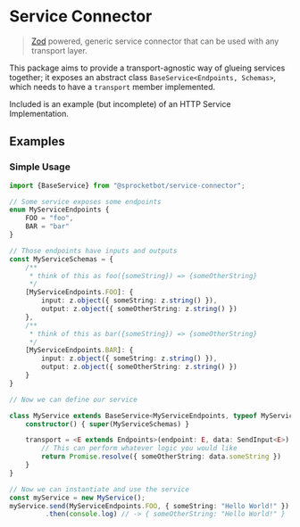 # Service Connector

> [Zod](https://github.com/colinhacks/zod) powered, generic service connector that can be used with any transport layer.

This package aims to provide a transport-agnostic way of glueing services together; it exposes an abstract class `BaseService<Endpoints, Schemas>`, which needs to have a `transport` member implemented.

Included is an example (but incomplete) of an HTTP Service Implementation.

## Examples

### Simple Usage
```typescript
import {BaseService} from "@sprocketbot/service-connector";

// Some service exposes some endpoints
enum MyServiceEndpoints {
    FOO = "foo",
    BAR = "bar"
}

// Those endpoints have inputs and outputs
const MyServiceSchemas = {
    /**
     * think of this as foo({someString}) => {someOtherString}
     */
    [MyServiceEndpoints.FOO]: {
        input: z.object({ someString: z.string() }),
        output: z.object({ someOtherString: z.string() })
    },
    /**
     * think of this as bar({someString}) => {someOtherString}
     */
    [MyServiceEndpoints.BAR]: {
        input: z.object({ someString: z.string() }),
        output: z.object({ someOtherString: z.string() })        
    }
}

// Now we can define our service

class MyService extends BaseService<MyServiceEndpoints, typeof MyServiceSchemas> {
    constructor() { super(MyServiceSchemas) }

    transport = <E extends Endpoints>(endpoint: E, data: SendInput<E>):Promise<unknown> => {
        // This can perform whatever logic you would like
        return Promise.resolve({ someOtherString: data.someString })
    }
}

// Now we can instantiate and use the service
const myService = new MyService();
myService.send(MyServiceEndpoints.FOO, { someString: "Hello World!" })
         .then(console.log) // -> { someOtherString: "Hello World!" }

```



